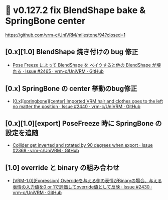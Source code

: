 # 🚧 v0.127.2 fix BlendShape bake & SpringBone center

https://github.com/vrm-c/UniVRM/milestone/94?closed=1

## [0.x][1.0] BlendShape 焼き付けの bug 修正

- [Pose Freeze によって BlendShape を ベイクすると他の BlendShape が壊れる · Issue #2465 · vrm-c/UniVRM · GitHub](https://github.com/vrm-c/UniVRM/issues/2465)

## [0.x] SpringBone の center 挙動のbug修正

- [\[0.x\]\[springbone\]\[center\] Imported VRM hair and clothes goes to the left no matter the position · Issue #2440 · vrm-c/UniVRM · GitHub](https://github.com/vrm-c/UniVRM/issues/2440)

## [0.x][1.0][export] PoseFreeze 時に SpringBone の設定を追随

- [Collider get inverted and rotated by 90 degrees when export · Issue #2368 · vrm-c/UniVRM · GitHub](https://github.com/vrm-c/UniVRM/issues/2368)

## [1.0] override と binary の組み合わせ

- [\[VRM-1.0\]\[Expression\] Overrideを与える側の表情がBinaryの場合、与える表情の入力値を0 or 1で評価してoverride値として反映 · Issue #2430 · vrm-c/UniVRM · GitHub](https://github.com/vrm-c/UniVRM/issues/2430)
